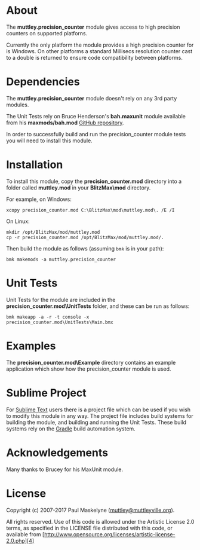 # About

The **muttley.precision_counter** module gives access to high precision counters
on supported platforns.

Currently the only platform the module provides a high precision counter for is
Windows. On other platforms a standard Millisecs resolution counter cast to a
double is returned to ensure code compatibility between platforms.

# Dependencies

The **muttley.precision_counter** module doesn't rely on any 3rd party modules.

The Unit Tests rely on Bruce Henderson's **bah.maxunit** module available from
his **maxmods/bah.mod** [GitHub repository][5].

In order to successfully build and run the precision_counter module tests you
will need to install this module.

# Installation

To install this module, copy the **precision_counter.mod** directory into a
folder called **muttley.mod** in your **BlitzMax\mod** directory.

For example, on Windows:

	xcopy precision_counter.mod C:\BlitzMax\mod\muttley.mod\. /E /I

On Linux:

	mkdir /opt/BlitzMax/mod/muttley.mod
	cp -r precision_counter.mod /opt/BlitzMax/mod/muttley.mod/.

Then build the module as follows (assuming `bmk` is in your path):

	bmk makemods -a muttley.precision_counter

# Unit Tests

Unit Tests for the module are included in the **precision_counter.mod\UnitTests**
folder, and these can be run as follows:

	bmk makeapp -a -r -t console -x precision_counter.mod\UnitTests\Main.bmx

# Examples

The **precision_counter.mod\Example** directory contains an example application
which show how the precision_counter module is used.

# Sublime Project

For [Sublime Text][1] users there is a project file which can be used if you
wish to modify this module in any way.  The project file includes build systems
for building the module, and building and running the Unit Tests.  These build
systems rely on the [Gradle][2] build automation system.

# Acknowledgements

Many thanks to Brucey for his MaxUnit module.

# License

Copyright (c) 2007-2017 Paul Maskelyne ([muttley@muttleyville.org][3]).

All rights reserved. Use of this code is allowed under the
Artistic License 2.0 terms, as specified in the LICENSE file
distributed with this code, or available from
[http://www.opensource.org/licenses/artistic-license-2.0.php][4]

[1]: http://www.sublimetext.com/
[2]: http://www.gradle.org/
[3]: mailto:muttley@muttleyville.org
[4]: http://www.opensource.org/licenses/artistic-license-2.0.php
[5]: https://github.com/maxmods/bah.mod
